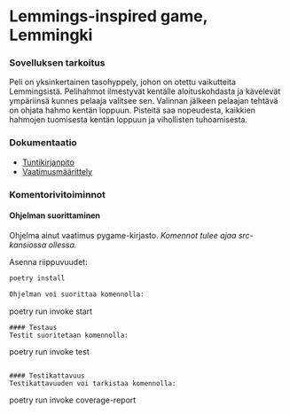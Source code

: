 # Lemmings-inspired game, Lemmingki

### Sovelluksen tarkoitus
Peli on yksinkertainen tasohyppely, johon on otettu vaikutteita Lemmingsistä. Pelihahmot ilmestyvät kentälle aloituskohdasta ja kävelevät ympäriinsä kunnes pelaaja valitsee sen. Valinnan jälkeen pelaajan tehtävä on ohjata hahmo kentän loppuun.
Pisteitä saa nopeudesta, kaikkien hahmojen tuomisesta kentän loppuun ja vihollisten tuhoamisesta. 

### Dokumentaatio
- [Tuntikirjanpito](./Documents/tuntukirjanpito.md)
- [Vaatimusmäärittely](./Documents/vaatimusmaarittely.md)

### Komentorivitoiminnot
#### Ohjelman suorittaminen
Ohjelma ainut vaatimus pygame-kirjasto.
*Komennot tulee ajaa src-kansiossa ollessa.*

Asenna riippuvuudet:
```bash
poetry install

Ohjelman voi suorittaa komennolla:
```
poetry run invoke start
```
#### Testaus
Testit suoritetaan komennolla:
```
poetry run invoke test
```

#### Testikattavuus
Testikattavuuden voi tarkistaa komennolla:
```
poetry run invoke coverage-report
```
